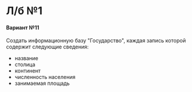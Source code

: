 # Л/б №1 
<h4>Вариант №11</h4>
        
Создать информационную базу "Государство", каждая запись которой содержит следующие сведения:
<ul>
        <li>название
        <li>столица
        <li>континент
        <li>численность населения
        <li>занимаемая площадь
<ul>    
